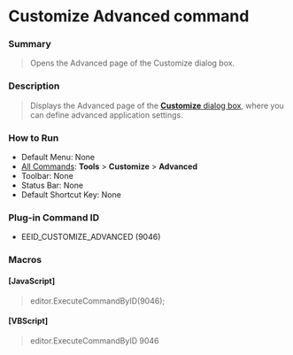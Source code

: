 # Customize Advanced command

### Summary

> Opens the Advanced page of the Customize dialog box.

### Description

> Displays the Advanced page of the [**Customize** dialog box](../../dlg/customize/index),
> where you can define advanced application settings.

### How to Run

- Default Menu: None
- [All Commands](all_commands): **Tools** >
**Customize** >
**Advanced**
- Toolbar: None
- Status Bar: None
- Default Shortcut Key: None

### Plug-in Command ID

- EEID\_CUSTOMIZE\_ADVANCED (9046)

### Macros

#### \[JavaScript\]

> editor.ExecuteCommandByID(9046);

#### \[VBScript\]

> editor.ExecuteCommandByID 9046
